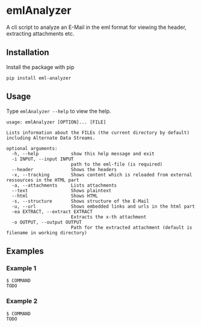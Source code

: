 # emlAnalyzer
A cli script to analyze an E-Mail in the eml format for viewing the header, extracting attachments etc.

## Installation

Install the package with pip

    pip install eml-analyzer

## Usage
Type ```emlAnalyzer --help``` to view the help.

```
usage: emlAnalyzer [OPTION]... [FILE]

Lists information about the FILEs (the current directory by default) including Alternate Data Streams.

optional arguments:
  -h, --help            show this help message and exit
  -i INPUT, --input INPUT
                        path to the eml-file (is required)
  --header              Shows the headers
  -x, --tracking        Shows content which is reloaded from external ressources in the HTML part
  -a, --attachments     Lists attachments
  --text                Shows plaintext
  --html                Shows HTML
  -s, --structure       Shows structure of the E-Mail
  -u, --url             Shows embedded links and urls in the html part
  -ea EXTRACT, --extract EXTRACT
                        Extracts the x-th attachment
  -o OUTPUT, --output OUTPUT
                        Path for the extracted attachment (default is filename in working directory)
```

## Examples

### Example 1
```
$ COMMAND
TODO
```

### Example 2
```
$ COMMAND
TODO
```

